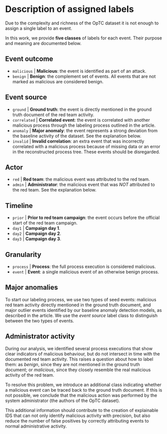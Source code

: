 # Description of assigned labels

Due to the complexity and richness of the OpTC dataset it is not enough to
assign a single label to an event.

In this work, we provide **five classes** of labels for each event.  Their
purpose and meaning are documented below.

## Event outcome

- `malicious` | **Malicious**: the event is identified as part of an attack.
- `benign` | **Benign**: the complement set of events.  All events that are not marked as malicious are considered benign.

## Event source

- `ground` | **Ground truth**: the event is directly mentioned in the ground truth document of the red team activity.
- `correlated` | **Correlated event**: the event is correlated with another malicious process through the labeling process outlined in the article.
- `anomaly` | **Major anomaly**: the event represents a strong deviation from the baseline activity of the dataset. See the explanation below.
- `invalid` | **Invalid correlation**: an extra event that was incorrectly correlated with a malicious process because of missing data or an error in the reconstructed process tree. These events should be disregarded.

## Actor

- `red` | **Red team**: the malicious event was attributed to the red team.
- `admin` | **Administrator**: the malicious event that was *NOT* attributed to the red team.  See the explanation below.

## Timeline

- `prior` | **Prior to red team campaign**: the event occurs before the official start of the red team campaign.
- `day1` | **Campaign day 1**.
- `day2` | **Campaign day 2**.
- `day3` | **Campaign day 3**.

## Granularity

- `process` | **Process**: the full process execution is considered malicious.
- `event` | **Event**: a single malicious event of an otherwise benign process.

## Major anomalies

To start our labeling process, we use two types of seed events: malicious red
team activity directly mentioned in the ground truth document, and major
outlier events identified by our baseline anomaly detection models, as
described in the article. We use the *event source* label class to distinguish
between the two types of events.

## Administrator activity

During our analysis, we identified several process executions that show clear
indicators of malicious behaviour, but do not intersect in time with the
documented red team activity. This raises a question about how to label them:
as *benign*, since they are not mentioned in the ground truth document; or
*malicious*, since they closely resemble the real malicious activity of the red
team.

To resolve this problem, we introduce an additional class indicating whether a
malicious event can be traced back to the ground truth document. If this is not
possible, we conclude that the malicious action was performed by the system
administrator (the authors of the OpTC dataset).

This additional information should contribute to the creation of explainable
IDS that can not only identify malicious activity with precision, but also
reduce the number of false positives by correctly attributing events to normal
administrative activity.
